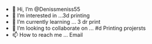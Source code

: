 - 👋 Hi, I’m @Denissmeniss55
- 👀 I’m interested in ...3d printing
- 🌱 I’m currently learning ... 3 dr print
- 💞️ I’m looking to collaborate on ... #d Printing projersts
- 📫 How to reach me ... Email

<!---
Denissmeniss55/Denissmeniss55 is a ✨ special ✨ repository because its `README.md` (this file) appears on your GitHub profile.
You can click the Preview link to take a look at your changes.
--->
